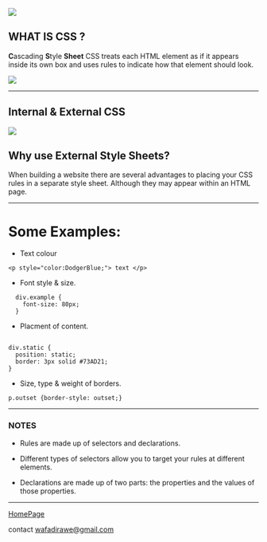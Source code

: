 ![](https://media.geeksforgeeks.org/wp-content/cdn-uploads/20191219190325/CSS5.png)

## WHAT IS CSS ?

**C**ascading **S**tyle **Sheet**
CSS treats each HTML element as if it appears inside its own box and uses rules to indicate how that element should look.



![](https://www.e-education.psu.edu/geog863/sites/www.e-education.psu.edu.geog863/files/external-css.gif) 

***


## Internal & External CSS 

![](https://image.slidesharecdn.com/webengineeringlec05-introductiontocss-151015055658-lva1-app6892/95/web-engineering-introduction-to-css-5-638.jpg?cb=1444888705)



## Why use External Style Sheets?

When building a website there are several advantages to placing your CSS rules in a separate style sheet. Although they may appear within an HTML page.



***

# Some Examples:



- Text colour

```
<p style="color:DodgerBlue;"> text </p>

```
- Font style & size.

```
  div.example {
    font-size: 80px;
  }
```


- Placment of content.

```

div.static {
  position: static;
  border: 3px solid #73AD21;
}

```

- Size, type & weight of borders.

```
p.outset {border-style: outset;}

```

*** 


### NOTES 


* Rules are made up of selectors and declarations.

* Different types of selectors allow you to target your
rules at different elements.

* Declarations are made up of two parts: the properties and the values
of those properties.

***

[HomePage](https://wafaankoush99.github.io/Reading-Notes/READMEcode102.html) 



contact wafadirawe@gmail.com
